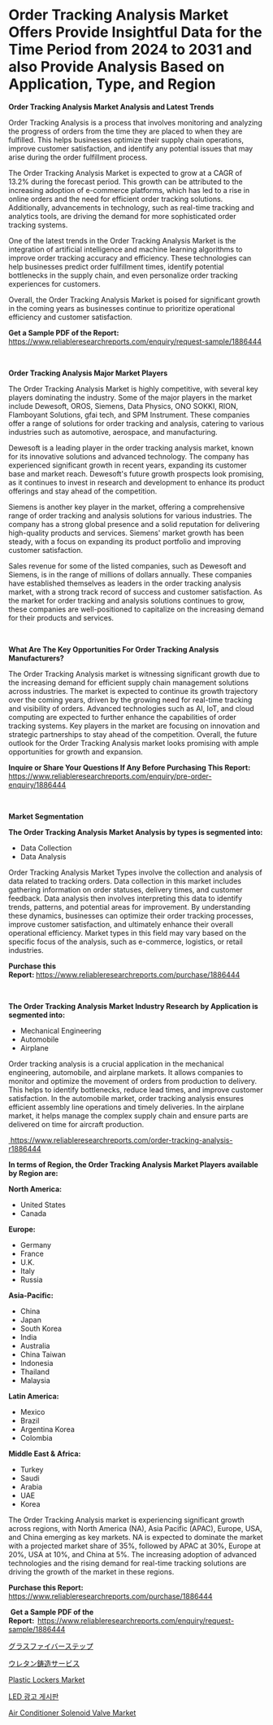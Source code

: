 <p><h1>Order Tracking Analysis Market Offers Provide Insightful Data for the Time Period from 2024 to 2031 and also Provide Analysis Based on Application, Type, and Region</h1></p><p><strong>Order Tracking Analysis Market Analysis and Latest Trends</strong></p>
<p><p>Order Tracking Analysis is a process that involves monitoring and analyzing the progress of orders from the time they are placed to when they are fulfilled. This helps businesses optimize their supply chain operations, improve customer satisfaction, and identify any potential issues that may arise during the order fulfillment process.</p><p>The Order Tracking Analysis Market is expected to grow at a CAGR of 13.2% during the forecast period. This growth can be attributed to the increasing adoption of e-commerce platforms, which has led to a rise in online orders and the need for efficient order tracking solutions. Additionally, advancements in technology, such as real-time tracking and analytics tools, are driving the demand for more sophisticated order tracking systems.</p><p>One of the latest trends in the Order Tracking Analysis Market is the integration of artificial intelligence and machine learning algorithms to improve order tracking accuracy and efficiency. These technologies can help businesses predict order fulfillment times, identify potential bottlenecks in the supply chain, and even personalize order tracking experiences for customers.</p><p>Overall, the Order Tracking Analysis Market is poised for significant growth in the coming years as businesses continue to prioritize operational efficiency and customer satisfaction.</p></p>
<p><strong>Get a Sample PDF of the Report:&nbsp;</strong> <a href="https://www.reliableresearchreports.com/enquiry/request-sample/1886444">https://www.reliableresearchreports.com/enquiry/request-sample/1886444</a></p>
<p>&nbsp;</p>
<p><strong>Order Tracking Analysis Major Market Players</strong></p>
<p><p>The Order Tracking Analysis Market is highly competitive, with several key players dominating the industry. Some of the major players in the market include Dewesoft, OROS, Siemens, Data Physics, ONO SOKKI, RION, Flamboyant Solutions, gfai tech, and SPM Instrument. These companies offer a range of solutions for order tracking and analysis, catering to various industries such as automotive, aerospace, and manufacturing.</p><p>Dewesoft is a leading player in the order tracking analysis market, known for its innovative solutions and advanced technology. The company has experienced significant growth in recent years, expanding its customer base and market reach. Dewesoft's future growth prospects look promising, as it continues to invest in research and development to enhance its product offerings and stay ahead of the competition.</p><p>Siemens is another key player in the market, offering a comprehensive range of order tracking and analysis solutions for various industries. The company has a strong global presence and a solid reputation for delivering high-quality products and services. Siemens' market growth has been steady, with a focus on expanding its product portfolio and improving customer satisfaction.</p><p>Sales revenue for some of the listed companies, such as Dewesoft and Siemens, is in the range of millions of dollars annually. These companies have established themselves as leaders in the order tracking analysis market, with a strong track record of success and customer satisfaction. As the market for order tracking and analysis solutions continues to grow, these companies are well-positioned to capitalize on the increasing demand for their products and services.</p></p>
<p>&nbsp;</p>
<p><strong>What Are The Key Opportunities For Order Tracking Analysis Manufacturers?</strong></p>
<p><p>The Order Tracking Analysis market is witnessing significant growth due to the increasing demand for efficient supply chain management solutions across industries. The market is expected to continue its growth trajectory over the coming years, driven by the growing need for real-time tracking and visibility of orders. Advanced technologies such as AI, IoT, and cloud computing are expected to further enhance the capabilities of order tracking systems. Key players in the market are focusing on innovation and strategic partnerships to stay ahead of the competition. Overall, the future outlook for the Order Tracking Analysis market looks promising with ample opportunities for growth and expansion.</p></p>
<p><strong>Inquire or Share Your Questions If Any Before Purchasing This Report:</strong> <a href="https://www.reliableresearchreports.com/enquiry/pre-order-enquiry/1886444">https://www.reliableresearchreports.com/enquiry/pre-order-enquiry/1886444</a></p>
<p>&nbsp;</p>
<p><strong>Market Segmentation</strong></p>
<p><strong>The Order Tracking Analysis Market Analysis by types is segmented into:</strong></p>
<p><ul><li>Data Collection</li><li>Data Analysis</li></ul></p>
<p><p>Order Tracking Analysis Market Types involve the collection and analysis of data related to tracking orders. Data collection in this market includes gathering information on order statuses, delivery times, and customer feedback. Data analysis then involves interpreting this data to identify trends, patterns, and potential areas for improvement. By understanding these dynamics, businesses can optimize their order tracking processes, improve customer satisfaction, and ultimately enhance their overall operational efficiency. Market types in this field may vary based on the specific focus of the analysis, such as e-commerce, logistics, or retail industries.</p></p>
<p><strong>Purchase this Report:&nbsp;</strong><a href="https://www.reliableresearchreports.com/purchase/1886444">https://www.reliableresearchreports.com/purchase/1886444</a></p>
<p>&nbsp;</p>
<p><strong>The Order Tracking Analysis Market Industry Research by Application is segmented into:</strong></p>
<p><ul><li>Mechanical Engineering</li><li>Automobile</li><li>Airplane</li></ul></p>
<p><p>Order tracking analysis is a crucial application in the mechanical engineering, automobile, and airplane markets. It allows companies to monitor and optimize the movement of orders from production to delivery. This helps to identify bottlenecks, reduce lead times, and improve customer satisfaction. In the automobile market, order tracking analysis ensures efficient assembly line operations and timely deliveries. In the airplane market, it helps manage the complex supply chain and ensure parts are delivered on time for aircraft production.</p></p>
<p><a href="https://www.reliableresearchreports.com/order-tracking-analysis-r1886444">&nbsp;https://www.reliableresearchreports.com/order-tracking-analysis-r1886444</a></p>
<p><strong>In terms of Region, the Order Tracking Analysis Market Players available by Region are:</strong></p>
<p>
    <p> <strong> North America: </strong>
        <ul>
            <li>United States</li>
            <li>Canada</li>
        </ul>
        </p> 
    <p> <strong> Europe: </strong>
        <ul>
            <li>Germany</li>
            <li>France</li>
            <li>U.K.</li>
            <li>Italy</li>
            <li>Russia</li>
        </ul>
        </p> 
    <p> <strong> Asia-Pacific: </strong>
        <ul>
            <li>China</li>
            <li>Japan</li>
            <li>South Korea</li>
            <li>India</li>
            <li>Australia</li>
            <li>China Taiwan</li>
            <li>Indonesia</li>
            <li>Thailand</li>
            <li>Malaysia</li>
        </ul>
        </p> 
    <p> <strong> Latin America: </strong>
        <ul>
            <li>Mexico</li>
            <li>Brazil</li>
            <li>Argentina Korea</li>
            <li>Colombia</li>
        </ul>
        </p> 
    <p> <strong> Middle East & Africa: </strong>
        <ul>
            <li>Turkey</li>
            <li>Saudi</li>
            <li>Arabia</li>
            <li>UAE</li>
            <li>Korea</li>
        </ul>
    </p>
    </p>
<p><p>The Order Tracking Analysis market is experiencing significant growth across regions, with North America (NA), Asia Pacific (APAC), Europe, USA, and China emerging as key markets. NA is expected to dominate the market with a projected market share of 35%, followed by APAC at 30%, Europe at 20%, USA at 10%, and China at 5%. The increasing adoption of advanced technologies and the rising demand for real-time tracking solutions are driving the growth of the market in these regions.</p></p>
<p><strong>Purchase this Report: </strong><a href="https://www.reliableresearchreports.com/purchase/1886444">https://www.reliableresearchreports.com/purchase/1886444</a></p>
<p>&nbsp;<strong>Get a Sample PDF of the Report:&nbsp;&nbsp;</strong><a href="https://www.reliableresearchreports.com/enquiry/request-sample/1886444">https://www.reliableresearchreports.com/enquiry/request-sample/1886444</a></p>
<p><strong></strong></p>
<p><p><a href="https://github.com/RudyBoyer2017/Market-Research-Report-List-1/blob/main/414035623685.md">グラスファイバーステップ</a></p><p><a href="https://github.com/lababdou/Market-Research-Report-List-3/blob/main/919072723689.md">ウレタン鋳造サービス</a></p><p><a href="https://issuu.com/reportprime-2/docs/plastic-lockers-market-size-2030.pptx">Plastic Lockers Market</a></p><p><a href="https://medium.com/@jewelmohr02/led-%EA%B4%91%EA%B3%A0-%ED%8C%90%EC%9E%90-%EC%8B%9C%EC%9E%A5-%EB%8F%99%ED%96%A5-%EC%8B%9C%EC%9E%A5-%EB%8F%99%ED%96%A5-%EC%84%B1%EC%9E%A5-2024%EB%85%84%EB%B6%80%ED%84%B0-2031%EB%85%84%EA%B9%8C%EC%A7%80-%EC%98%88%EC%83%81%EB%90%98%EB%8A%94-%EC%A0%84%EB%A7%9D-4d14420ecd0b">LED 광고 게시판</a></p><p><a href="https://www.linkedin.com/pulse/air-conditioner-solenoid-valve-market-outlook-industry-ropwf?trackingId=jIk4vBWoWm%2Fs745rb9OxwQ%3D%3D">Air Conditioner Solenoid Valve Market</a></p></p>